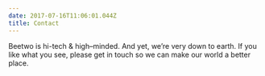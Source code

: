 ```yaml
---
date: 2017-07-16T11:06:01.044Z
title: Contact
---
```

Beetwo is hi-tech & high–minded. And yet, we’re very down to earth.
If you like what you see, please get in touch so we can make our world a better place.

